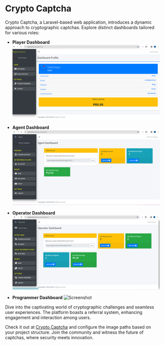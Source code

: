 # Crypto Captcha

Crypto Captcha, a Laravel-based web application, introduces a dynamic approach to cryptographic captchas. Explore distinct dashboards tailored for various roles:

-   **Player Dashboard**
    ![Screenshot](public/readme/player.png)

-   **Agent Dashboard**
    ![Screenshot](public/readme/agent.png)

-   **Operator Dashboard**
    ![Screenshot](public/readme/operator.png)

-   **Programmer Dashboard**
    ![Screenshot](public/readme/dashboard.png)

Dive into the captivating world of cryptographic challenges and seamless user experiences. The platform boasts a referral system, enhancing engagement and interaction among users.

Check it out at [Crypto Captcha](https://www.captcha.free.nf) and configure the image paths based on your project structure. Join the community and witness the future of captchas, where security meets innovation.
